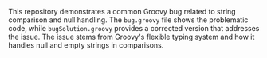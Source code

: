 This repository demonstrates a common Groovy bug related to string comparison and null handling. The `bug.groovy` file shows the problematic code, while `bugSolution.groovy` provides a corrected version that addresses the issue.  The issue stems from Groovy's flexible typing system and how it handles null and empty strings in comparisons.